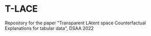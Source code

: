 # T-LACE

Repository for the paper "Transparent LAtent space Counterfactual Explanations for tabular data", DSAA 2022

